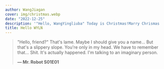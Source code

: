 ```yaml
---
author: WangJiagan
cover: img/christmas.webp
date: "2022-12-25"
description: '"Hello, WangYingliuba" Today is Christmas!Marry Chrismas!!!'
title: Hello WYLN
---
```


> "Hello, friend?" That's lame.
> Maybe I should give you a name...
> But that's a slippery slope.
> You're only in my head.
> We have to remember that...
> Shit.
> It's actually happened.
> I'm talking to an imaginary person.
>
> **— Mr. Robot S01E01**




